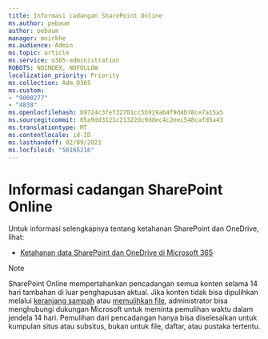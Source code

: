 ```yaml
---
title: Informasi cadangan SharePoint Online
ms.author: pebaum
author: pebaum
manager: mnirkhe
ms.audience: Admin
ms.topic: article
ms.service: o365-administration
ROBOTS: NOINDEX, NOFOLLOW
localization_priority: Priority
ms.collection: Adm_O365
ms.custom:
- "9000277"
- "4838"
ms.openlocfilehash: b9724c3fef32701cc5b919a64f9d4b78ce7a15a5
ms.sourcegitcommit: 05a9dd3121c21322dc9ddec4c2eec548cafd5a43
ms.translationtype: MT
ms.contentlocale: id-ID
ms.lasthandoff: 02/09/2021
ms.locfileid: "50165216"
---
```

# <a name="sharepoint-online-backup-information"></a>Informasi cadangan SharePoint Online

Untuk informasi selengkapnya tentang ketahanan SharePoint dan OneDrive, lihat:

- [Ketahanan data SharePoint dan OneDrive di Microsoft 365](https://docs.microsoft.com/compliance/assurance/assurance-sharepoint-onedrive-data-resiliency)

> [!NOTE]
> SharePoint Online mempertahankan pencadangan semua konten selama 14 hari tambahan di luar penghapusan aktual. Jika konten tidak bisa dipulihkan melalui [keranjang sampah](https://support.microsoft.com/office/restore-deleted-items-from-the-site-collection-recycle-bin-5fa924ee-16d7-487b-9a0a-021b9062d14b) atau [memulihkan file](https://support.microsoft.com/office/restore-your-onedrive-fa231298-759d-41cf-bcd0-25ac53eb8a15), administrator bisa menghubungi dukungan Microsoft untuk meminta pemulihan waktu dalam jendela 14 hari. Pemulihan dari pencadangan hanya bisa diselesaikan untuk kumpulan situs atau subsitus, bukan untuk file, daftar, atau pustaka tertentu.

